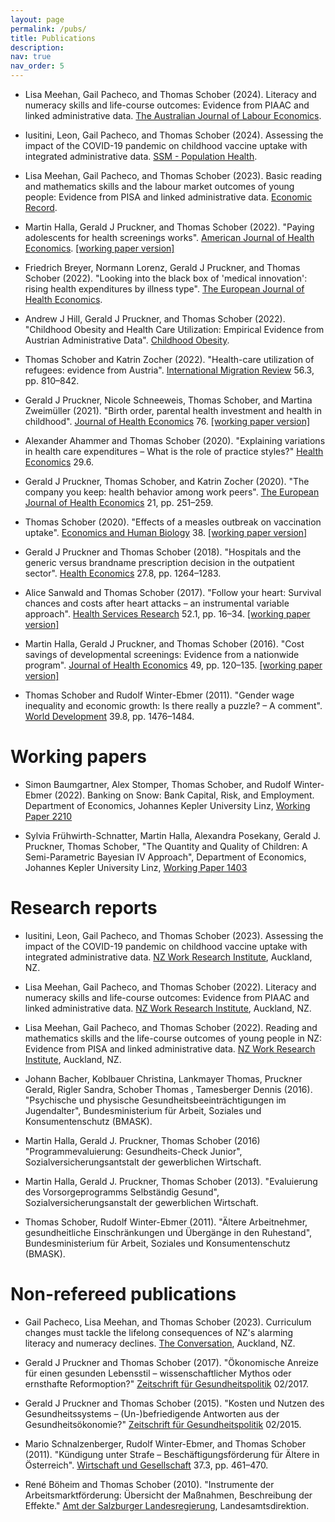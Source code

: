 ```yaml
---
layout: page
permalink: /pubs/
title: Publications
description:
nav: true
nav_order: 5
---
```


- Lisa Meehan, Gail Pacheco, and Thomas Schober (2024). Literacy and numeracy skills and life-course outcomes: Evidence from PIAAC and linked administrative data. [The Australian Journal of Labour Economics](https://ajle.org/index.php/ajle_home/article/view/215).

- Iusitini, Leon, Gail Pacheco, and Thomas Schober (2024). Assessing the impact of the COVID-19 pandemic on childhood vaccine uptake with integrated administrative data. [SSM - Population Health](https://doi.org/10.1016/j.ssmph.2024.101657).

- Lisa Meehan, Gail Pacheco, and Thomas Schober (2023). Basic reading and mathematics skills and the labour market outcomes of young people: Evidence from PISA and linked administrative data. [Economic Record](https://doi.org/10.1111/1475-4932.12755).

- Martin Halla, Gerald J Pruckner, and Thomas Schober (2022). "Paying adolescents for health screenings works". [American Journal of Health Economics](https://doi.org/10.1086/721571). [[working paper version]](http://www.economics.jku.at/papers/2021/wp2104.pdf)

- Friedrich Breyer, Normann Lorenz, Gerald J Pruckner, and Thomas Schober (2022). "Looking into the black box of 'medical innovation': rising health expenditures by illness type". [The European Journal of Health Economics](https://doi.org/10.1007/s10198-022-01447-9).

- Andrew J Hill, Gerald J Pruckner, and Thomas Schober (2022). "Childhood Obesity and Health Care Utilization: Empirical Evidence from Austrian Administrative Data". [Childhood Obesity](https://doi.org/10.1089/chi.2022.0011).

- Thomas Schober and Katrin Zocher (2022). "Health-care utilization of refugees: evidence from Austria". [International Migration Review](https://doi.org/10.1177/01979183211061091) 56.3, pp. 810–842.

- Gerald J Pruckner, Nicole Schneeweis, Thomas Schober, and Martina Zweimüller (2021). "Birth order, parental health investment and health in childhood". [Journal of Health Economics](https://doi.org/10.1016/j.jhealeco.2021.102426) 76. [[working paper version]](http://cdecon.jku.at/wp-content/uploads/CD_1901.pdf)

- Alexander Ahammer and Thomas Schober (2020). "Explaining variations in health care expenditures – What is the role of practice styles?" [Health Economics](https://doi.org/10.1002/hec.4011) 29.6.

- Gerald J Pruckner, Thomas Schober, and Katrin Zocher (2020). "The company you keep: health behavior among work peers". [The European Journal of Health Economics](https://doi.org/10.1002/hec.4011) 21, pp. 251–259.

- Thomas Schober (2020). "Effects of a measles outbreak on vaccination uptake". [Economics and Human Biology](https://doi.org/10.1016/j.ehb.2020.100871) 38. [[working paper version]](http://cdecon.jku.at/wp-content/uploads/CD_1807.pdf)

- Gerald J Pruckner and Thomas Schober (2018). "Hospitals and the generic versus brandname prescription decision in the outpatient sector". [Health Economics](https://doi.org/10.1002/hec.3774) 27.8, pp. 1264–1283.

- Alice Sanwald and Thomas Schober (2017). "Follow your heart: Survival chances and costs after heart attacks – an instrumental variable approach". [Health Services Research](https://doi.org/10.1111/1475-6773.12509) 52.1, pp. 16–34. [[working paper version]](http://cdecon.jku.at/wp-content/uploads/Follow-your-heart111.pdf)

- Martin Halla, Gerald J Pruckner, and Thomas Schober (2016). "Cost savings of developmental screenings: Evidence from a nationwide program". [Journal of Health Economics](https://doi.org/10.1016/j.jhealeco.2016.06.011) 49, pp. 120–135. [[working paper version]](http://ftp.iza.org/dp9303.pdf)

- Thomas Schober and Rudolf Winter-Ebmer (2011). "Gender wage inequality and economic growth: Is there really a puzzle? – A comment". [World Development](https://doi.org/10.1016/j.worlddev.2011.05.001) 39.8, pp. 1476–1484.

# Working papers

- Simon Baumgartner, Alex Stomper, Thomas Schober, and Rudolf Winter-Ebmer (2022). Banking on Snow: Bank Capital, Risk, and Employment. Department of Economics, Johannes Kepler University Linz, [Working Paper 2210](http://www.economics.jku.at/papers/2022/wp2210.pdf)  

- Sylvia Frühwirth-Schnatter, Martin Halla, Alexandra Posekany, Gerald J. Pruckner, Thomas Schober, "The Quantity and Quality of Children: A Semi-Parametric Bayesian IV Approach", Department of Economics, Johannes Kepler University Linz, [Working Paper 1403](http://www.econ.jku.at/papers/2014/wp1403.pdf)  

# Research reports

- Iusitini, Leon, Gail Pacheco, and Thomas Schober (2023). Assessing the impact of the COVID-19 pandemic on childhood vaccine uptake with integrated administrative data. [NZ Work Research Institute](https://workresearch.aut.ac.nz/__data/assets/pdf_file/0011/851555/Assessing-the-impact-of-the-COVID-19-pandemic-on-childhood-vaccine-uptake-with-integrated-administrative-data_revised-20240111.pdf), Auckland, NZ.

- Lisa Meehan, Gail Pacheco, and Thomas Schober (2022). Literacy and numeracy skills and
life-course outcomes: Evidence from PIAAC and linked administrative data. [NZ Work Research Institute](https://workresearch.aut.ac.nz/__data/assets/pdf_file/0005/693788/PIAAC-trajectories_MBIE-working-paper.pdf), Auckland, NZ.

- Lisa Meehan, Gail Pacheco, and Thomas Schober (2022). Reading and mathematics skills and the life-course outcomes of young people in NZ: Evidence from PISA and linked administrative data. [NZ Work Research Institute](https://workresearch.aut.ac.nz/__data/assets/pdf_file/0007/689938/PISA-trajectories-Sept-2022-FINAL_covers.pdf), Auckland, NZ.

- Johann Bacher, Koblbauer Christina, Lankmayer Thomas, Pruckner Gerald, Rigler Sandra, Schober Thomas , Tamesberger Dennis (2016). "Psychische und physische Gesundheitsbeeinträchtigungen im Jugendalter", Bundesministerium für Arbeit, Soziales und Konsumentenschutz (BMASK).

- Martin Halla, Gerald J. Pruckner, Thomas Schober (2016) "Programmevaluierung: Gesundheits-Check Junior", Sozialversicherungsantstalt der gewerblichen Wirtschaft.

- Martin Halla, Gerald J. Pruckner, Thomas Schober (2013). "Evaluierung des Vorsorgeprogramms Selbständig Gesund", Sozialversicherungsanstalt der gewerblichen Wirtschaft.

- Thomas Schober, Rudolf Winter-Ebmer (2011). "Ältere Arbeitnehmer, gesundheitliche Einschränkungen und Übergänge in den Ruhestand",  Bundesministerium für Arbeit, Soziales und Konsumentenschutz (BMASK).

# Non-refereed publications

- Gail Pacheco, Lisa Meehan, and Thomas Schober (2023). Curriculum changes must tackle the lifelong consequences of NZ's alarming literacy and numeracy declines. [The Conversation](https://theconversation.com/curriculum-changes-must-tackle-the-lifelong-consequences-of-nzs-alarming-literacy-and-numeracy-declines-209326), Auckland, NZ.

- Gerald J Pruckner and Thomas Schober (2017). "Ökonomische Anreize für einen gesunden
Lebensstil – wissenschaftlicher Mythos oder ernsthafte Reformoption?" [Zeitschrift für
Gesundheitspolitik](http://www.lig-gesundheit.at/documents/3466927/22247411/ZGP+02_2017+Pruckner_Schober_%C3%96konomische+Anreize+f%C3%BCr+einen+gesunden+Lebensstil.pdf/6f91c7f8-869e-4e6c-b2f0-12048de0b8f3?version=1.0&t=1507013636000) 02/2017.

- Gerald J Pruckner and Thomas Schober (2015). "Kosten und Nutzen des Gesundheitssystems – (Un-)befriedigende Antworten aus der Gesundheitsökonomie?" [Zeitschrift für Gesundheitspolitik](http://www.lig-gesundheit.at/details/-/asset_publisher/NI7haTcv19aR/content/zgp-02-2015-investition-gesundheit-muss-sich-gesundheit-rechnen-?_101_INSTANCE_NI7haTcv19aR_redirect=%2Farchiv) 02/2015.

- Mario Schnalzenberger, Rudolf Winter-Ebmer, and Thomas Schober (2011). "Kündigung
unter Strafe – Beschäftigungsförderung für Ältere in Österreich". [Wirtschaft und Gesellschaft](http://emedien.arbeiterkammer.at/viewer/resolver?urn=urn%3Anbn%3Aat%3Aat-akw%3Ag-122134)
37.3, pp. 461–470.

- René Böheim and Thomas Schober (2010). "Instrumente der Arbeitsmarktförderung: Übersicht
der Maßnahmen, Beschreibung der Effekte." [Amt der Salzburger Landesregierung](https://landversand.salzburg.gv.at/WebRoot/Store/Shops/Landversand/5252/A37A/00AF/9283/3C20/4DEB/AE3E/2426/ArbeitsmarktfoerderungInternet.pdf),
Landesamtsdirektion.
